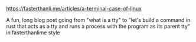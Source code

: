 https://fasterthanli.me/articles/a-terminal-case-of-linux

A fun, long blog post going from "what is a tty" to "let's build a command in rust that acts as a tty and runs a process with the program as its parent tty" in fasterthanlime style